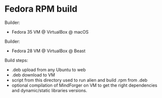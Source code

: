 # Fedora RPM build

Builder:

* Fedora 35 VM @ VirtualBox @ macOS

Builder:

* Fedora 28 VM @ VirtualBox @ Beast

Build steps:

* .deb upload from any Ubuntu to web
* .deb download to VM
* script from this directory used to run
  alien and build .rpm from .deb
* optional compilation of MindForger on VM
  to get the right dependencies and dynamic/static
  libraries versions.
